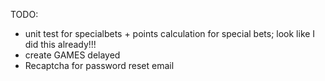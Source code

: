 TODO: 
* unit test for specialbets + points calculation for special bets; look like I did this already!!!
* create GAMES delayed
* Recaptcha for password reset email



